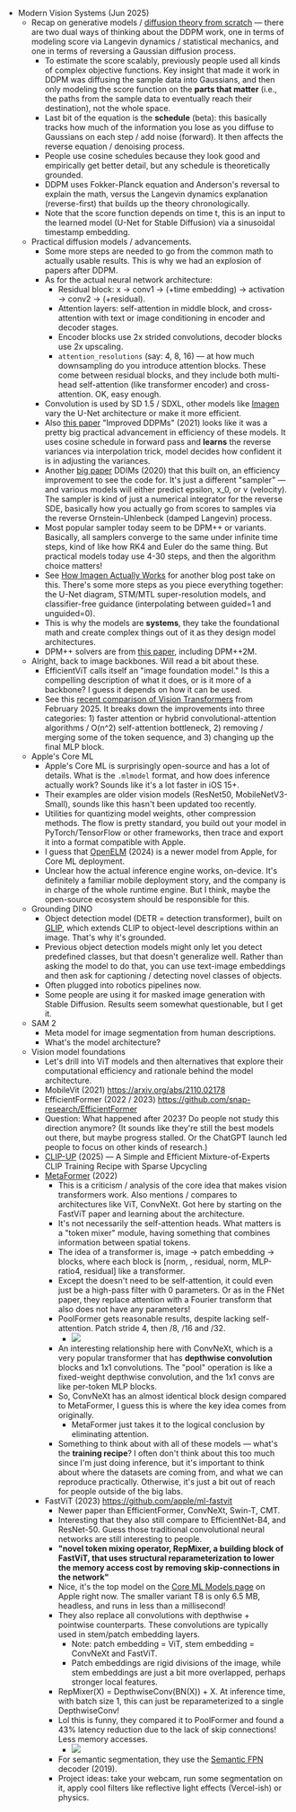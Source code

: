 - Modern Vision Systems (Jun 2025)
    - Recap on generative models / [diffusion theory from scratch](https://iclr-blogposts.github.io/2024/blog/diffusion-theory-from-scratch/) — there are two dual ways of thinking about the DDPM work, one in terms of modeling score via Langevin dynamics / statistical mechanics, and one in terms of reversing a Gaussian diffusion process.
        - To estimate the score scalably, previously people used all kinds of complex objective functions. Key insight that made it work in DDPM was diffusing the sample data into Gaussians, and then only modeling the score function on the __parts that matter__ (i.e., the paths from the sample data to eventually reach their destination), not the whole space.
        - Last bit of the equation is the __schedule__ (beta): this basically tracks how much of the information you lose as you diffuse to Gaussians on each step / add noise (forward). It then affects the reverse equation / denoising process.
        - People use cosine schedules because they look good and empirically get better detail, but any schedule is theoretically grounded.
        - DDPM uses Fokker-Planck equation and Anderson's reversal to explain the math, versus the Langevin dynamics explanation (reverse-first) that builds up the theory chronologically.
        - Note that the score function depends on time t, this is an input to the learned model (U-Net for Stable Diffusion) via a sinusoidal timestamp embedding.
    - Practical diffusion models / advancements.
        - Some more steps are needed to go from the common math to actually usable results. This is why we had an explosion of papers after DDPM.
        - As for the actual neural network architecture:
            - Residual block: x -> conv1 -> (+time embedding) -> activation -> conv2 -> (+residual). 
            - Attention layers: self-attention in middle block, and cross-attention with text or image conditioning in encoder and decoder stages.
            - Encoder blocks use 2x strided convolutions, decoder blocks use 2x upscaling.
            - `attention_resolutions` (say: 4, 8, 16) — at how much downsampling do you introduce attention blocks. These come between residual blocks, and they include both multi-head self-attention (like transformer encoder) and cross-attention. OK, easy enough.
        - Convolution is used by SD 1.5 / SDXL, other models like [Imagen](https://papers.nips.cc/paper_files/paper/2022/file/ec795aeadae0b7d230fa35cbaf04c041-Paper-Conference.pdf) vary the U-Net architecture or make it more efficient.
        - Also [this paper](https://arxiv.org/pdf/2102.09672) "Improved DDPMs" (2021) looks like it was a pretty big practical advancement in efficiency of these models. It uses cosine schedule in forward pass and __learns__ the reverse variances via interpolation trick, model decides how confident it is in adjusting the variances.
        - Another [big paper](https://arxiv.org/abs/2010.02502) DDIMs (2020) that this built on, an efficiency improvement to see the code for. It's just a different "sampler" — and various models will either predict epsilon, x_0, or v (velocity). The sampler is kind of just a numerical integrator for the reverse SDE, basically how you actually go from scores to samples via the reverse Ornstein-Uhlenbeck (damped Langevin) process.
        - Most popular sampler today seem to be DPM++ or variants. Basically, all samplers converge to the same under infinite time steps, kind of like how RK4 and Euler do the same thing. But practical models today use 4-30 steps, and then the algorithm choice matters!
        - See [How Imagen Actually Works](https://www.assemblyai.com/blog/how-imagen-actually-works) for another blog post take on this. There's some more steps as you piece everything together: the U-Net diagram, STM/MTL super-resolution models, and classifier-free guidance (interpolating between guided=1 and unguided=0).
        - This is why the models are __systems__, they take the foundational math and create complex things out of it as they design model architectures.
        - DPM++ solvers are from [this paper](https://arxiv.org/pdf/2211.01095), including DPM++2M.
    - Alright, back to image backbones. Will read a bit about these.
        - EfficientViT calls itself an "image foundation model." Is this a compelling description of what it does, or is it more of a backbone? I guess it depends on how it can be used.
        - See this [recent comparison of Vision Transformers](https://arxiv.org/pdf/2308.09372) from February 2025. It breaks down the improvements into three categories: 1) faster attention or hybrid convolutional-attention algorithms / O(n^2) self-attention bottleneck, 2) removing / merging some of the token sequence, and 3) changing up the final MLP block.
    - Apple's Core ML
        - Apple's Core ML is surprisingly open-source and has a lot of details. What is the `.mlmodel` format, and how does inference actually work? Sounds like it's a lot faster in iOS 15+.
        - Their examples are older vision models (ResNet50, MobileNetV3-Small), sounds like this hasn't been updated too recently.
        - Utilities for quantizing model weights, other compression methods. The flow is pretty standard, you build out your model in PyTorch/TensorFlow or other frameworks, then trace and export it into a format compatible with Apple.
        - I guess that [OpenELM](https://apple.github.io/coremltools/docs-guides/source/convert-openelm.html) (2024) is a newer model from Apple, for Core ML deployment.
        - Unclear how the actual inference engine works, on-device. It's definitely a familiar mobile deployment story, and the company is in charge of the whole runtime engine. But I think, maybe the open-source ecosystem should be responsible for this.
    - Grounding DINO
        - Object detection model (DETR = detection transformer), built on [GLIP](https://github.com/microsoft/GLIP), which extends CLIP to object-level descriptions within an image. That's why it's grounded.
        - Previous object detection models might only let you detect predefined classes, but that doesn't generalize well. Rather than asking the model to do that, you can use text-image embeddings and then ask for captioning / detecting novel classes of objects.
        - Often plugged into robotics pipelines now.
        - Some people are using it for masked image generation with Stable Diffusion. Results seem somewhat questionable, but I get it.
    - SAM 2
        - Meta model for image segmentation from human descriptions.
        - What's the model architecture?
    - Vision model foundations
        - Let's drill into ViT models and then alternatives that explore their computational efficiency and rationale behind the model architecture.
        - MobileVit (2021) https://arxiv.org/abs/2110.02178
        - EfficientFormer (2022 / 2023) https://github.com/snap-research/EfficientFormer
        - Question: What happened after 2023? Do people not study this direction anymore? (It sounds like they're still the best models out there, but maybe progress stalled. Or the ChatGPT launch led people to focus on other kinds of research.)
        - [CLIP-UP](https://machinelearning.apple.com/research/clip-up) (2025) — A Simple and Efficient Mixture-of-Experts CLIP Training Recipe with Sparse Upcycling
        - [MetaFormer](https://arxiv.org/pdf/2111.11418) (2022)
            - This is a criticism / analysis of the core idea that makes vision transformers work. Also mentions / compares to architectures like ViT, ConvNeXt. Got here by starting on the FastViT paper and learning about the architecture.
            - It's not necessarily the self-attention heads. What matters is a "token mixer" module, having something that combines information between spatial tokens.
            - The idea of a transformer is, image -> patch embedding -> blocks, where each block is [norm, <mix>, residual, norm, MLP-ratio4, residual] like a transformer.
            - Except the <mix> doesn't need to be self-attention, it could even just be a high-pass filter with 0 parameters. Or as in the FNet paper, they replace attention with a Fourier transform that also does not have any parameters!
            - PoolFormer gets reasonable results, despite lacking self-attention. Patch stride 4, then /8, /16 and /32.
                - ![](https://firebasestorage.googleapis.com/v0/b/firescript-577a2.appspot.com/o/imgs%2Fapp%2Fekzhang%2FmX9vnQT6vC.png?alt=media&token=dc77e7a1-87ec-4f2b-b262-dfaf0e954fe9)
            - An interesting relationship here with ConvNeXt, which is a very popular transformer that has __depthwise convolution__ blocks and 1x1 convolutions. The "pool" operation is like a fixed-weight depthwise convolution, and the 1x1 convs are like per-token MLP blocks.
            - So, ConvNeXt has an almost identical block design compared to MetaFormer, I guess this is where the key idea comes from originally.
                - MetaFormer just takes it to the logical conclusion by eliminating attention.
            - Something to think about with all of these models — what's the __training recipe__? I often don't think about this too much since I'm just doing inference, but it's important to think about where the datasets are coming from, and what we can reproduce practically. Otherwise, it's just a bit out of reach for people outside of the big labs.
        - FastViT (2023) https://github.com/apple/ml-fastvit
            - Newer paper than EfficientFormer, ConvNeXt, Swin-T, CMT.
            - Interesting that they also still compare to EfficientNet-B4, and ResNet-50. Guess those traditional convolutional neural networks are still interesting to people.
            - __"novel token mixing operator, RepMixer, a building block of FastViT, that uses structural reparameterization to lower the memory access cost by removing skip-connections in the network"__
            - Nice, it's the top model on the [Core ML Models page](https://developer.apple.com/machine-learning/models/) on Apple right now. The smaller variant T8 is only 6.5 MB, headless, and runs in less than a millisecond!
            - They also replace all convolutions with depthwise + pointwise counterparts. These convolutions are typically used in stem/patch embedding layers.
                - Note: patch embedding = ViT, stem embedding = ConvNeXt and FastViT.
                - Patch embeddings are rigid divisions of the image, while stem embeddings are just a bit more overlapped, perhaps stronger local features.
            - RepMixer(X) = DepthwiseConv(BN(X)) + X. At inference time, with batch size 1, this can just be reparameterized to a single DepthwiseConv!
            - Lol this is funny, they compared it to PoolFormer and found a 43% latency reduction due to the lack of skip connections! Less memory accesses.
                - ![](https://firebasestorage.googleapis.com/v0/b/firescript-577a2.appspot.com/o/imgs%2Fapp%2Fekzhang%2FG2glEvhPzy.png?alt=media&token=0ddb7d9c-1114-4c42-9e58-235242a6aa14)
            - For semantic segmentation, they use the [Semantic FPN](https://arxiv.org/abs/1901.02446) decoder (2019).
            - Project ideas: take your webcam, run some segmentation on it, apply cool filters like reflective light effects (Vercel-ish) or physics.

